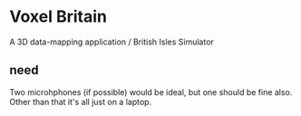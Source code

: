 # Voxel Britain
A 3D data-mapping application / British Isles Simulator

## need
Two microhphones (if possible) would be ideal, but one should be fine also. Other than that it's all just on a laptop. 
